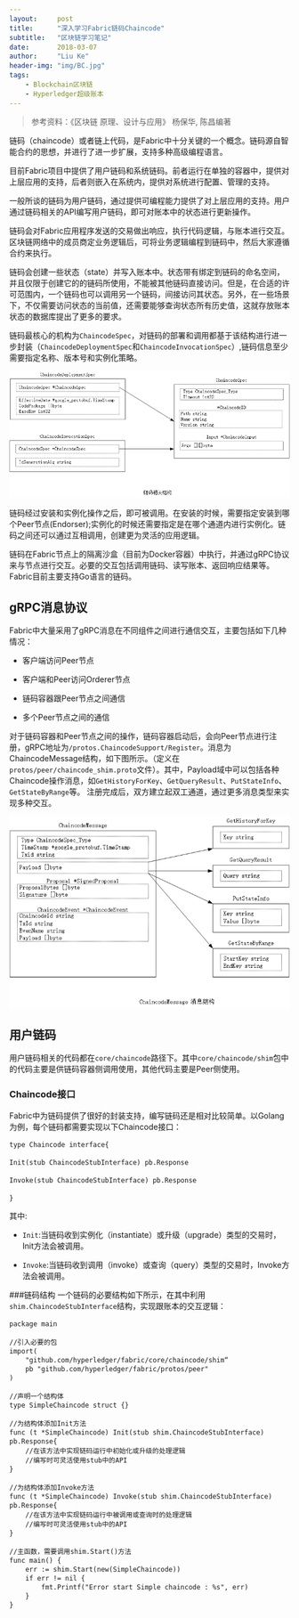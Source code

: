```yaml
---
layout:     post
title:      "深入学习Fabric链码Chaincode"
subtitle:   "区块链学习笔记"
date:       2018-03-07
author:     "Liu Ke"
header-img: "img/BC.jpg"
tags:
    - Blockchain区块链
    - Hyperledger超级账本
---
```


> 参考资料：《区块链 原理、设计与应用》 杨保华, 陈昌编著

链码（chaincode）或者链上代码，是Fabric中十分关键的一个概念。链码源自智能合约的思想，并进行了进一步扩展，支持多种高级编程语言。

目前Fabric项目中提供了用户链码和系统链码。前者运行在单独的容器中，提供对上层应用的支持，后者则嵌入在系统内，提供对系统进行配置、管理的支持。

一般所谈的链码为用户链码，通过提供可编程能力提供了对上层应用的支持。用户通过链码相关的API编写用户链码，即可对账本中的状态进行更新操作。

链码会对Fabric应用程序发送的交易做出响应，执行代码逻辑，与账本进行交互。区块链网络中的成员商定业务逻辑后，可将业务逻辑编程到链码中，然后大家遵循合约来执行。

链码会创建一些状态（state）并写入账本中。状态带有绑定到链码的命名空间，并且仅限于创建它的的链码所使用，不能被其他链码直接访问。但是，在合适的许可范围内，一个链码也可以调用另一个链码，间接访问其状态。另外，在一些场景下，不仅需要访问状态的当前值，还需要能够查询状态所有历史值，这就存放账本状态的数据库提出了更多的要求。

链码最核心的机构为`ChaincodeSpec`，对链码的部署和调用都基于该结构进行进一步封装（`ChaincodeDeploymentSpec`和`ChaincodeInvocationSpec`）,链码信息至少需要指定名称、版本号和实例化策略。


![](https://raw.githubusercontent.com/dugu0808/dugu0808.github.io/master/img/in-post/180307/%E9%93%BE%E7%A0%81%E7%9B%B8%E5%85%B3%E7%BB%93%E6%9E%84.png)

链码经过安装和实例化操作之后，即可被调用。在安装的时候，需要指定安装到哪个Peer节点(Endorser);实例化的时候还需要指定是在哪个通道内进行实例化。链码之间还可以通过互相调用，创建更为灵活的应用逻辑。

链码在Fabric节点上的隔离沙盒（目前为Docker容器）中执行，并通过gRPC协议来与节点进行交互。必要的交互包括调用链码、读写账本、返回响应结果等。Fabric目前主要支持Go语言的链码。

## gRPC消息协议

Fabric中大量采用了gRPC消息在不同组件之间进行通信交互，主要包括如下几种情况：

- 客户端访问Peer节点

- 客户端和Peer访问Orderer节点

- 链码容器跟Peer节点之间通信

- 多个Peer节点之间的通信

对于链码容器和Peer节点之间的操作，链码容器启动后，会向Peer节点进行注册，gRPC地址为`/protos.ChaincodeSupport/Register`。消息为ChaincodeMessage结构，如下图所示。（定义在`protos/peer/chaincode_shim.proto`文件）。其中，Payload域中可以包括各种Chaincode操作消息，如`GetHistoryForKey`、`GetQueryResult`、`PutStateInfo`、`GetStateByRange`等。
注册完成后，双方建立起双工通道，通过更多消息类型来实现多种交互。

![](https://raw.githubusercontent.com/dugu0808/dugu0808.github.io/master/img/in-post/180307/ChaincodeMessage%E6%B6%88%E6%81%AF%E7%BB%93%E6%9E%84.png)

## 用户链码

用户链码相关的代码都在`core/chaincode`路径下。其中`core/chaincode/shim`包中的代码主要是供链码容器侧调用使用，其他代码主要是Peer侧使用。

### Chaincode接口
Fabric中为链码提供了很好的封装支持，编写链码还是相对比较简单。以Golang为例，每个链码都需要实现以下Chaincode接口：

```
type Chaincode interface{

Init(stub ChaincodeStubInterface) pb.Response

Invoke(stub ChaincodeStubInterface) pb.Response

}

```

其中:

- `Init`:当链码收到实例化（instantiate）或升级（upgrade）类型的交易时，Init方法会被调用。

- `Invoke`:当链码收到调用（invoke）或查询（query）类型的交易时，Invoke方法会被调用。

###链码结构
一个链码的必要结构如下所示，在其中利用`shim.ChaincodeStubInterface`结构，实现跟账本的交互逻辑：

```
package main

//引入必要的包
import(
	"github.com/hyperledger/fabric/core/chaincode/shim“
	pb "github.com/hyperledger/fabric/protos/peer"
)

//声明一个结构体
type SimpleChaincode struct {}

//为结构体添加Init方法
func (t *SimpleChaincode) Init(stub shim.ChaincodeStubInterface) pb.Response{
	//在该方法中实现链码运行中初始化或升级的处理逻辑
	//编写时可灵活使用stub中的API
}

//为结构体添加Invoke方法
func (t *SimpleChaincode) Invoke(stub shim.ChaincodeStubInterface) pb.Response{
	//在该方法中实现链码运行中被调用或查询时的处理逻辑
	//编写时可灵活使用stub中的API
}

//主函数，需要调用shim.Start()方法
func main() {
	err := shim.Start(new(SimpleChaincode))
	if err != nil {
		fmt.Printf("Error start Simple chaincode : %s", err)
	}
}

```